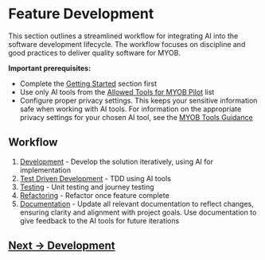 # Feature Development

This section outlines a streamlined workflow for integrating AI into the software development lifecycle. The workflow focuses on discipline and good practices to deliver quality software for MYOB.

**Important prerequisites:** 

- Complete the [Getting Started](../getting-started) section first
- Use only AI tools from the [Allowed Tools for MYOB Pilot](../appendix/MYOB-approved-tools.md) list
- Configure proper privacy settings. This keeps your sensitive information safe when working with AI tools. For information on the appropriate privacy settings for your chosen AI tool, see the [MYOB Tools Guidance](https://MYOB.github.io/ai-sdlc-tool-guidance/)

## Workflow
1. [Development](development.md) - Develop the solution iteratively, using AI for implementation
2. [Test Driven Development](test-driven-development.md) - TDD using AI tools
3. [Testing](testing.md) - Unit testing and journey testing
4. [Refactoring](refactoring.md) - Refactor once feature complete
5. [Documentation](documentation.md) - Update all relevant documentation to reflect changes, ensuring clarity and alignment with project goals. Use documentation to give feedback to the AI tools for future iterations

## [Next -> Development](development.md)
